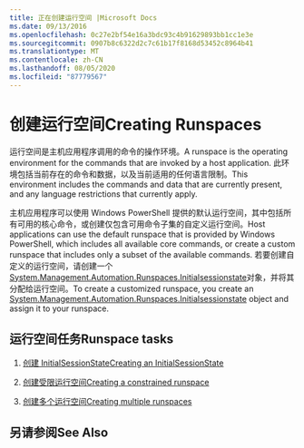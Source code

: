 ```yaml
---
title: 正在创建运行空间 |Microsoft Docs
ms.date: 09/13/2016
ms.openlocfilehash: 0c27e2bf54e16a3bdc93c4b91629893bb1cc1e3e
ms.sourcegitcommit: 0907b8c6322d2c7c61b17f8168d53452c8964b41
ms.translationtype: MT
ms.contentlocale: zh-CN
ms.lasthandoff: 08/05/2020
ms.locfileid: "87779567"
---
```

# <a name="creating-runspaces"></a><span data-ttu-id="f3b08-102">创建运行空间</span><span class="sxs-lookup"><span data-stu-id="f3b08-102">Creating Runspaces</span></span>

<span data-ttu-id="f3b08-103">运行空间是主机应用程序调用的命令的操作环境。</span><span class="sxs-lookup"><span data-stu-id="f3b08-103">A runspace is the operating environment for the commands that are invoked by a host application.</span></span> <span data-ttu-id="f3b08-104">此环境包括当前存在的命令和数据，以及当前适用的任何语言限制。</span><span class="sxs-lookup"><span data-stu-id="f3b08-104">This environment includes the commands and data that are currently present, and any language restrictions that currently apply.</span></span>

 <span data-ttu-id="f3b08-105">主机应用程序可以使用 Windows PowerShell 提供的默认运行空间，其中包括所有可用的核心命令，或创建仅包含可用命令子集的自定义运行空间。</span><span class="sxs-lookup"><span data-stu-id="f3b08-105">Host applications can use the default runspace that is provided by Windows PowerShell, which includes all available core commands, or create a custom runspace that includes only a subset of the available commands.</span></span> <span data-ttu-id="f3b08-106">若要创建自定义的运行空间，请创建一个[System.Management.Automation.Runspaces.Initialsessionstate](/dotnet/api/System.Management.Automation.Runspaces.InitialSessionState)对象，并将其分配给运行空间。</span><span class="sxs-lookup"><span data-stu-id="f3b08-106">To create a customized runspace, you create an [System.Management.Automation.Runspaces.Initialsessionstate](/dotnet/api/System.Management.Automation.Runspaces.InitialSessionState) object and assign it to your runspace.</span></span>

## <a name="runspace-tasks"></a><span data-ttu-id="f3b08-107">运行空间任务</span><span class="sxs-lookup"><span data-stu-id="f3b08-107">Runspace tasks</span></span>

1. [<span data-ttu-id="f3b08-108">创建 InitialSessionState</span><span class="sxs-lookup"><span data-stu-id="f3b08-108">Creating an InitialSessionState</span></span>](./creating-an-initialsessionstate.md)

2. [<span data-ttu-id="f3b08-109">创建受限运行空间</span><span class="sxs-lookup"><span data-stu-id="f3b08-109">Creating a constrained runspace</span></span>](./creating-a-constrained-runspace.md)

3. [<span data-ttu-id="f3b08-110">创建多个运行空间</span><span class="sxs-lookup"><span data-stu-id="f3b08-110">Creating multiple runspaces</span></span>](./creating-multiple-runspaces.md)

## <a name="see-also"></a><span data-ttu-id="f3b08-111">另请参阅</span><span class="sxs-lookup"><span data-stu-id="f3b08-111">See Also</span></span>
